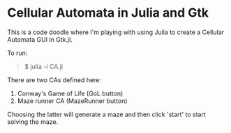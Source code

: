 # Cellular Automata in Julia and Gtk

This is a code doodle where I'm playing with using Julia to create a Cellular Automata GUI in Gtk.jl. 

To run:

> $  julia -i CA.jl

There are two CAs defined here: 

1. Conway's Game of Life (GoL button)
2. Maze runner CA (MazeRunner button)

Choosing the latter will generate a maze and then click 'start' to start solving the maze.
